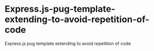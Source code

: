 # Express.js-pug-template-extending-to-avoid-repetition-of-code
Express.js pug template extending to avoid repetition of code
